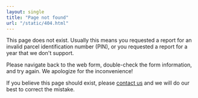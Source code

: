 ```yaml
---
layout: single
title: "Page not found"
url: "/static/404.html"
---
```


This page does not exist. Usually this means you requested a report for
an invalid parcel identification number (PIN), or you requested a report for
a year that we don't support.

Please navigate back to the web form, double-check the form information, and try
again. We apologize for the inconvenience!

If you believe this page should exist, please [contact
us](https://www.cookcountyassessor.com/contact)
and we will do our best to correct the mistake.
